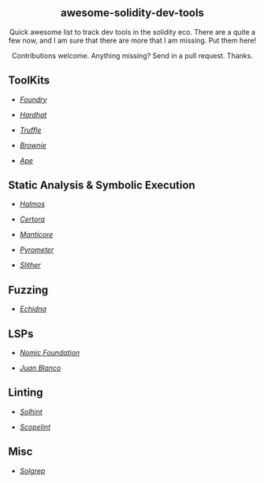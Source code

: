 <p align="center">
 <h2 align="center">awesome-solidity-dev-tools</h2>
 <p align="center">Quick awesome list to track dev tools in the solidity eco.  There are a quite a few now, and I am sure that there are more that I am missing.  Put them here! </p>
 <p align="center">Contributions welcome. Anything missing? Send in a pull request. Thanks.</p>
</p>

## ToolKits

- *[Foundry](https://github.com/foundry-rs/foundry)* 

- *[Hardhat](https://github.com/NomicFoundation/hardhat)* 

- *[Truffle](https://github.com/trufflesuite/truffle)* 

- *[Brownie](https://github.com/eth-brownie/brownie)*

- *[Ape](https://github.com/ApeWorX/ape)*

## Static Analysis & Symbolic Execution 

- *[Halmos](https://github.com/a16z/halmos)* 

- *[Certora](https://www.certora.com/)* 

- *[Manticore](https://github.com/trailofbits/manticore)*

- *[Pyrometer](https://github.com/nascentxyz/pyrometer)*

- *[Slither](https://github.com/crytic/slither)*

## Fuzzing 

- *[Echidna](https://github.com/crytic/echidna)*

## LSPs 

- *[Nomic Foundation](https://github.com/NomicFoundation/hardhat-vscode)*

- *[Juan Blanco](https://github.com/juanfranblanco/vscode-solidity)*


## Linting 

- *[Solhint](https://github.com/protofire/solhint)*

- *[Scopelint](https://github.com/ScopeLift/scopelint)*


## Misc 

- *[Solgrep](https://github.com/tintinweb/solgrep)*

